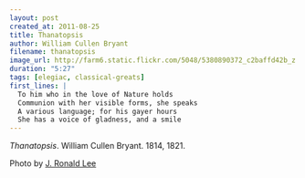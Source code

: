 ```yaml
---
layout: post
created_at: 2011-08-25
title: Thanatopsis
author: William Cullen Bryant
filename: thanatopsis
image_url: http://farm6.static.flickr.com/5048/5380890372_c2baffd42b_z.jpg
duration: "5:27"
tags: [elegiac, classical-greats]
first_lines: |
  To him who in the love of Nature holds
  Communion with her visible forms, she speaks
  A various language; for his gayer hours
  She has a voice of gladness, and a smile
---
```


_Thanatopsis_.  William Cullen Bryant.  1814, 1821.

Photo by [J. Ronald Lee](http://jronaldlee.com/)
